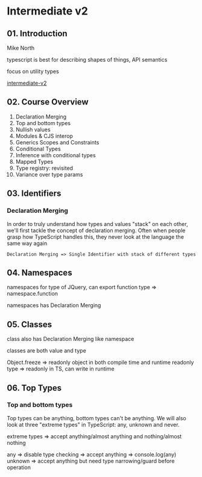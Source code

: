 # Intermediate v2

## 01. Introduction

Mike North

typescript is best for describing shapes of things, API semantics

focus on utility types

[intermediate-v2](https://www.typescript-training.com/course/intermediate-v2)

## 02. Course Overview

1. Declaration Merging
2. Top and bottom types
3. Nullish values
4. Modules & CJS interop
5. Generics Scopes and Constraints
6. Conditional Types
7. Inference with conditional types
8. Mapped Types
9. Type registry: revisited
10. Variance over type params

## 03. Identifiers

### Declaration Merging

In order to truly understand how types and values "stack" on each other, we'll first tackle the concept of declaration merging. Often when people grasp how TypeScript handles this, they never look at the language the same way again

`Declaration Merging => Single Identifier with stack of different types`

## 04. Namespaces

namespaces for type of JQuery, can export function type => namespace.function

namespaces has Declaration Merging

## 05. Classes

class also has Declaration Merging like namespace

classes are both value and type

Object.freeze => readonly object in both compile time and runtime
readonly type => readonly in TS, can write in runtime

## 06. Top Types

### Top and bottom types

Top types can be anything, bottom types can't be anything. We will also look at three "extreme types" in TypeScript: any, unknown and never.

extreme types => accept anything/almost anything and nothing/almost nothing

any => disable type checking => accept anything => console.log(any)
unknown => accept anything but need type narrowing/guard before operation
